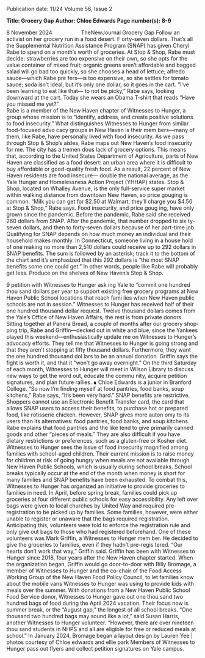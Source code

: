 Publication date: 11/24
Volume 56, Issue 2

**Title: Grocery Gap**
**Author: Chloe Edwards**
**Page number(s): 8-9**

8
November 2024          TheNewJournal
Grocery Gap
Follow an activist on her grocery run 
in a food desert.
F 
orty-seven dollars. That’s all the 
Supplemental Nutrition Assistance 
Program (SNAP) has given Cheryl Rabe 
to spend on a month’s worth of groceries. 
At Stop & Shop, Rabe must decide: 
strawberries are too expensive on their 
own, so she opts for the value container 
of mixed fruit; organic greens aren’t 
affordable and bagged salad will go bad 
too quickly, so she chooses a head of 
lettuce; alfredo sauce—which Rabe pre­
fers—is too expensive, so she settles for 
tomato sauce; soda isn’t ideal, but it’s 
only one dollar, so it goes in the cart.
“I’ve been learning to eat like that—
to not be picky,” Rabe says, looking 
downward at the cart. Today she wears 
an Obama T-shirt that reads “Have you 
missed me yet?”  
Rabe is a member of the New Haven 
chapter of Witnesses to Hunger, a group 
whose mission is to “identify, address, 
and create positive solutions to food 
insecurity.”
What distinguishes Witnesses to 
Hunger from similar food-focused advo­
cacy groups in New Haven is their mem­
bers—many of them, like Rabe, have 
personally lived with food insecurity.
As we pass through Stop & Shop’s 
aisles, Rabe maps out New Haven’s food 
insecurity for me. The city has a tremen­
dous lack of grocery options. This means 
that, according to the United States 
Department of Agriculture, parts of New 
Haven are classified as a food desert: an 
urban area where it is difficult to buy 
affordable or good-quality fresh food. 
As a result, 22 percent of New 
Haven residents are food insecure—
double the national average, as the 
Yale Hunger and Homelessness Action 
Project (YHHAP) states. 
Stop & Shop, located on Whalley 
Avenue, is the only full-service super­
market within walking distance from 
downtown New Haven, so price gouging 
is common. 
“Milk you can get for $2.50 at 
Walmart, they’ll charge you $4.50 at Stop 
& Shop,” Rabe says. 
Food insecurity, and price goug­
ing, have only grown since the pandemic. 
Before the pandemic, Rabe said she 
received 260 dollars from SNAP. After the 
pandemic, that number dropped to six­
ty-seven dollars, and then to forty-seven 
dollars because of her part-time job.
Qualifying for SNAP depends on 
how much money an individual and 
their household makes monthly. In 
Connecticut, someone living in a house­
hold of one making no more than 2,510 
dollars could receive up to 292 dollars 
in SNAP benefits. The sum is followed by 
an asterisk; track it to the bottom of the 
chart and it’s emphasized that this 292 
dollars is “the most SNAP benefits some­
one could get.”
In other words, people like Rabe will 
probably get less. 
Produce on the shelves of New Haven’s Stop & Shop.

9
petition with Witnesses to Hunger ask­
ing Yale to “commit one hundred thou­
sand dollars per year to support existing 
free grocery programs at New Haven 
Public School locations that reach fami­
lies when New Haven public schools are 
not in session.”
Witnesses to Hunger has received 
half of their one hundred thousand dollar 
request. Twelve thousand dollars comes 
from the Yale’s Office of New Haven 
Affairs; the rest is from private donors.
Sitting together at Panera Bread, a 
couple of months after our grocery shop­
ping trip, Rabe and Griffin—decked out 
in white and blue, since the Yankees played 
this weekend—enthusiastically update me 
on Witnesses to Hunger’s advocacy efforts. 
They tell me that Witnesses to Hunger is 
going strong and that they aren’t stopping 
at fifty thousand dollars. Furthermore, 
they want the one hundred thousand dol­
lars to be an annual donation. 
Griffin says the fight is worth it, and 
that it “won’t go away overnight.”
On the third Saturday of each 
month, Witnesses to Hunger will meet 
in Wilson Library to discuss new ways 
to get the word out, educate the commu­
nity, acquire petition signatures, and plan 
future rallies. ∎
Chloe Edwards is a junior in
Branford College.
“So now I’m finding myself at food 
pantries, food banks, soup kitchens,” 
Rabe says, “It’s been very hard.”
SNAP 
benefits 
are 
restrictive. 
Shoppers cannot use an Electronic 
Benefit Transfer card, the card that 
allows SNAP users to access their benefits, 
to purchase hot or prepared food, like 
rotisserie chicken. 
However, SNAP gives more auton­
omy to its users than its alternatives: food 
pantries, food banks, and soup kitchens. 
Rabe explains that food pantries and the 
like tend to give primarily canned goods 
and other “pieces of meals.” They are also 
difficult if you have dietary restrictions 
or preferences, such as a gluten-free or 
Kosher diet.
Witnesses to Hunger sees the issue 
of food insecurity magnified among 
families with school-aged children. Their 
current mission is to raise money for 
children at risk of going hungry when 
meals are not available through New 
Haven Public Schools, which is usually 
during school breaks.
School breaks typically occur at the 
end of the month when money is short 
for many families and SNAP benefits have 
been exhausted. To combat this, Witnesses 
to Hunger has organized an initiative to 
provide groceries to families in need. In 
April, before spring break, families could 
pick up groceries at four different public 
schools for easy accessibility. Any left­
over bags were given to local churches by 
United Way and required pre-registration 
to be picked up by families. 
Some families, however, were either 
unable to register or unaware that the 
bags required registration. Anticipating 
this, volunteers were told to enforce the 
registration rule and only give out bags 
to those who had registered beforehand. 
One of these volunteers was Mark 
Griffin, a Witnesses to Hunger mem­
ber. He decided to give the groceries to 
families, even if they hadn’t pre-regis­
tered. “Our hearts don’t work that way,” 
Griffin said. 
Griffin has been with Witnesses 
to Hunger since 2018, four years after 
the New Haven chapter started. When 
the organization began, Griffin would 
go door-to-door with Billy Bromage, 
a member of Witnesses to Hunger 
and the co-chair of the Food Access 
Working Group of the New Haven 
Food Policy Council, to let families 
know about the mobile vans Witnesses 
to Hunger was using to provide kids 
with meals over the summer.
With donations from a New Haven 
Public School Food Service donor, 
Witnesses to Hunger gave out one thou­
sand two hundred bags of food during 
the April 2024 vacation. Their focus now 
is summer break, or the “August gap,” the 
longest of all school breaks.
“One thousand two hundred bags 
may sound like a lot,” said Susan Harris, 
another Witnesses to Hunger volunteer. 
“However, there are over nineteen thou­
sand students in NHPS and all are eligible 
for free or reduced meals at school.”
In January 2024, Bromage began a 
layout design by Lauren Yee | photos courtesy of Chloe edwards and ellie park
Members of Witnesses to Hunger pass out flyers and 
collect petition signatures on Yale campus.